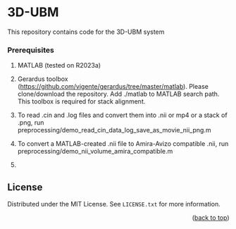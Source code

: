 # 3D-UBM
This repository contains code for the 3D-UBM system

### Prerequisites
1. MATLAB (tested on R2023a)
2. Gerardus toolbox (https://github.com/vigente/gerardus/tree/master/matlab). Please clone/download the repository. Add ./matlab to MATLAB search path. This toolbox is required for stack alignment.  


1. To read .cin and .log files and convert them into .nii or mp4 or a stack of .png, run preprocessing/demo_read_cin_data_log_save_as_movie_nii_png.m
2. To convert a MATLAB-created .nii file to Amira-Avizo compatible .nii, run preprocessing/demo_nii_volume_amira_compatible.m
3. 


<!-- LICENSE -->
## License

Distributed under the MIT License. See `LICENSE.txt` for more information.

<p align="right">(<a href="#readme-top">back to top</a>)</p>
